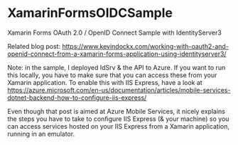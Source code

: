 # XamarinFormsOIDCSample
Xamarin Forms OAuth 2.0 / OpenID Connect Sample with IdentityServer3

Related blog post: https://www.kevindockx.com/working-with-oauth2-and-openid-connect-from-a-xamarin-forms-application-using-identityserver3/

Note: in the sample, I deployed IdSrv & the API to Azure.  If you want to run this locally, you have to make sure that you can access these from your Xamarin application.  To enable this with IIS Express, have a look at https://azure.microsoft.com/en-us/documentation/articles/mobile-services-dotnet-backend-how-to-configure-iis-express/

Even though that post is aimed at Azure Mobile Services, it nicely explains the steps you have to take to configure IIS Express (& your machine) so you can access services hosted on your IIS Express from a Xamarin application, running in an emulator.
